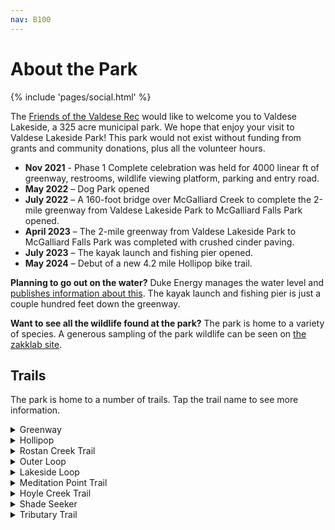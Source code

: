 ```yaml
---
nav: B100
---
```


# About the Park

{% include 'pages/social.html' %}

The [Friends of the Valdese Rec][link-fvr] would like to welcome you to Valdese Lakeside,
a 325 acre municipal park. We hope that enjoy your visit to Valdese Lakeside Park!
This park would not exist without funding from grants and community donations, plus all the volunteer hours.

- **Nov 2021** - Phase 1 Complete celebration was held for 4000 linear ft of greenway, restrooms, wildlife viewing platform, parking and entry road.
- **May 2022** – Dog Park opened
- **July 2022** – A 160-foot bridge over McGalliard Creek to complete the 2-mile greenway from Valdese Lakeside Park to McGalliard Falls Park opened.
- **April 2023** – The 2-mile greenway from Valdese Lakeside Park to McGalliard Falls Park was completed with crushed cinder paving.
- **July 2023** – The kayak launch and fishing pier opened.
- **May 2024** – Debut of a new 4.2 mile Hollipop bike trail.

**Planning to go out on the water?**
Duke Energy manages the water level and [publishes information about this][link-lakelevels].
The kayak launch and fishing pier is just a couple hundred feet down the greenway.

**Want to see all the wildlife found at the park?** The park is home to a variety of
species. A generous sampling of the park wildlife can be seen on [the zakklab site][link-zakklab].

## Trails

The park is home to a number of trails. Tap the trail name to see more information.

<details>
<summary>Greenway</summary>

- Easy Trail
- 2.0 Miles

The most prominent trail in the park, running adjacent to the lake and its tributary
throughout. Featured sights include:

- 0.1 Miles in: Place to launch kayaks and see water views of Table Rock.
- 0.2 Miles in: 4 Picnic Tables along a hillside with the bottom one having a
  water view.
- 0.5 Miles in: A shallow stepdown into the water called The Fox Den. Across
  the water there are often birds such as the Great Blue Heron.
- 1.3 Miles in: McGalliard Creek Bridge to McGalliard Falls Park.

</details>

<details>
<summary>Hollipop</summary>

- Moderate Bike Trail
- 4.2 Miles (3.8 Mile Loop)

This is a looping trail for mountain bikes. Additional instructions
for pedestrians and bikes can be found on the trail signs.

</details>

<details>
<summary>Rostan Creek Trail</summary>

- Easy Trail
- 0.35 Miles

The creek runs to the left side for the majority of the trail.
A third of the way in, a good photo opportunity can be found
on the left side, with access to the creek and an unusual tree
overhang.
</details>

<details>
<summary>Outer Loop</summary>

- Intermediate
- 2.0 Miles

The beginning and end of the trail can be a little steep.
There are various elevation changes throughout the
trail.

</details>

<details>
<summary>Lakeside Loop</summary>

- Easy-Moderate
- 0.6 Miles

The trail takes you on a loop around the lake higher than the Meditation Point trail.
</details>

<details>
<summary>Meditation Point Trail</summary>

- Very Easy
- 0.1 Miles
- No bikes

4 feet wide, freshly built, and level.
Has great water views and a rock halfway along the trail that you can go down
and sit on and fish or take photos.

No bikes allowed because this is a heavily trafficked trail and collisions could occur.
</details>

<details>
<summary>Hoyle Creek Trail</summary>

- Easy-Intermediate Trail
- 1.3 Miles

This trail spurs off the Outer Loop Trail and runs all the way to Lovelady Road.

Throughout the trail there are many places to see the
creek and a picnic area with a table and chairs.
Halfway through the trail there is a beaver dam but rainfalls
do wash it away frequently. The last part of the trail walks
very close to the creek and there are some ups and downs and turns.
At the very end you reach Lovelady Rd, where you cross the
bridge to get back to Lake Rhodhiss Drive.
</details>

<details>
<summary>Shade Seeker</summary>

- Intermediate Trail
- 0.2 Miles
- Connects from Hoyle Creek back to Outer Loop.

Throughout the trail, you gain/lose 150 feet in elevation making the
climb the most difficult part of the trail.
</details>

<details>
<summary>Tributary Trail</summary>

- Moderate/Strenuous Trail
- 1.1 Miles

A difficult trail starting along Hoyle Creek and going up to Outer Loop.
The width and terrain of the trail varies. There are many shortcuts along the trail as it maximizes distance in its area.
</details>

[link-fvr]: ./#fvr
[link-lakelevels]: https://lakes.duke-energy.com/index.html#/detail/14/Detail
[link-zakklab]: https://zakklab.valdese.info/vlp/wildlife/
